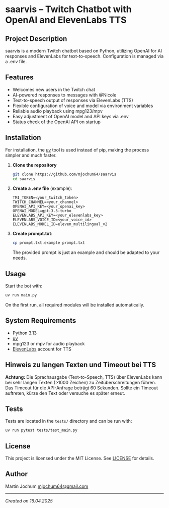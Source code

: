 # saarvis – Twitch Chatbot with OpenAI and ElevenLabs TTS

## Project Description

saarvis is a modern Twitch chatbot based on Python, utilizing OpenAI for AI responses and ElevenLabs for text-to-speech. Configuration is managed via a .env file.

## Features

- Welcomes new users in the Twitch chat
- AI-powered responses to messages with @Nicole
- Text-to-speech output of responses via ElevenLabs (TTS)
- Flexible configuration of voice and model via environment variables
- Reliable audio playback using mpg123/mpv
- Easy adjustment of OpenAI model and API keys via .env
- Status check of the OpenAI API on startup

## Installation

For installation, the [uv](https://docs.astral.sh/uv/) tool is used instead of pip, making the process simpler and much faster.

1. **Clone the repository**

   ```bash
   git clone https://github.com/mjochum64/saarvis
   cd saarvis
   ```

2. **Create a .env file** (example):

   ```env
   TMI_TOKEN=<your_twitch_token>
   TWITCH_CHANNEL=<your_channel>
   OPENAI_API_KEY=<your_openai_key>
   OPENAI_MODEL=gpt-3.5-turbo
   ELEVENLABS_API_KEY=<your_elevenlabs_key>
   ELEVENLABS_VOICE_ID=<your_voice_id>
   ELEVENLABS_MODEL_ID=eleven_multilingual_v2
   ```

3. **Create prompt.txt**:

   ```bash
   cp prompt.txt.example prompt.txt   
   ```

   The provided prompt is just an example and should be adapted to your needs.

## Usage

Start the bot with:

```bash
uv run main.py
```

On the first run, all required modules will be installed automatically.

## System Requirements

- Python 3.13
- [uv](https://docs.astral.sh/uv/)
- mpg123 or mpv for audio playback
- [ElevenLabs](https://elevenlabs.io/) account for TTS

## Hinweis zu langen Texten und Timeout bei TTS

**Achtung:** Die Sprachausgabe (Text-to-Speech, TTS) über ElevenLabs kann bei sehr langen Texten (>1000 Zeichen) zu Zeitüberschreitungen führen. Das Timeout für die API-Anfrage beträgt 60 Sekunden. Sollte ein Timeout auftreten, kürze den Text oder versuche es später erneut.

## Tests

Tests are located in the `tests/` directory and can be run with:

```bash
uv run pytest tests/test_main.py
```

## License

This project is licensed under the MIT License. See [LICENSE](LICENSE) for details.

## Author

Martin Jochum <mjochum64@gmail.com>

---
*Created on 16.04.2025*
